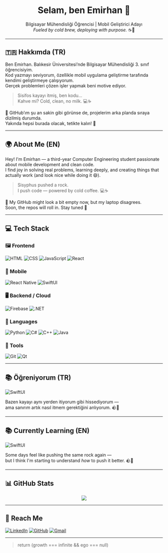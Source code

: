 <h1 align="center">Selam, ben Emirhan 👋</h1>

<p align="center">
  Bilgisayar Mühendisliği Öğrencisi | Mobil Geliştirici Adayı  
  <br/>
  <em>Fueled by cold brew, deploying with purpose.</em> ☕🚀
</p>

---

## 🇹🇷 Hakkımda (TR)

Ben Emirhan. Balıkesir Üniversitesi’nde Bilgisayar Mühendisliği 3. sınıf öğrencisiyim.  
Kod yazmayı seviyorum, özellikle mobil uygulama geliştirme tarafında kendimi geliştirmeye çalışıyorum.  
Gerçek problemleri çözen işler yapmak beni motive ediyor.

> Sisifos kayayı itmiş, ben kodu...  
> Kahve mi? Cold, clean, no milk. 💻☕

📌 GitHub’ım şu an sakin gibi görünse de, projelerim arka planda sıraya dizilmiş durumda.  
Yakında hepsi burada olacak, tetikte kalın! 🚧

---

## 🌍 About Me (EN)

Hey! I'm Emirhan — a third-year Computer Engineering student passionate about mobile development and clean code.  
I find joy in solving real problems, learning deeply, and creating things that actually work (and look nice while doing it 😄).

> Sisyphus pushed a rock.  
> I push code — powered by cold coffee. 💻☕

📌 My GitHub might look a bit empty now, but my laptop disagrees.  
Soon, the repos will roll in. Stay tuned 👀

---

## 💻 Tech Stack

### 🖼️ Frontend
![HTML](https://img.shields.io/badge/HTML5-E34F26?logo=html5&logoColor=white&style=for-the-badge)
![CSS](https://img.shields.io/badge/CSS3-1572B6?logo=css3&logoColor=white&style=for-the-badge)
![JavaScript](https://img.shields.io/badge/JavaScript-F7DF1E?logo=javascript&logoColor=black&style=for-the-badge)
![React](https://img.shields.io/badge/React-61DAFB?logo=react&logoColor=white&style=for-the-badge)

### 📱 Mobile
![React Native](https://img.shields.io/badge/React_Native-20232A?logo=react&logoColor=61DAFB&style=for-the-badge)
![SwiftUI](https://img.shields.io/badge/SwiftUI-FA7343?logo=swift&logoColor=white&style=for-the-badge)

### 🖥️ Backend / Cloud
![Firebase](https://img.shields.io/badge/Firebase-FFCA28?logo=firebase&logoColor=black&style=for-the-badge)
![.NET](https://img.shields.io/badge/.NET-512BD4?logo=dotnet&logoColor=white&style=for-the-badge)

### 🧠 Languages
![Python](https://img.shields.io/badge/Python-3776AB?logo=python&logoColor=white&style=for-the-badge)
![C#](https://img.shields.io/badge/C%23-239120?logo=csharp&logoColor=white&style=for-the-badge)
![C++](https://img.shields.io/badge/C++-00599C?logo=cplusplus&logoColor=white&style=for-the-badge)
![Java](https://img.shields.io/badge/Java-007396?logo=java&logoColor=white&style=for-the-badge)

### 🧰 Tools
![Git](https://img.shields.io/badge/Git-F05032?logo=git&logoColor=white&style=for-the-badge)
![Qt](https://img.shields.io/badge/Qt-41CD52?logo=qt&logoColor=white&style=for-the-badge)


---

## 📚 Öğreniyorum (TR)

![SwiftUI](https://img.shields.io/badge/SwiftUI-FA7343?logo=swift&logoColor=white&style=for-the-badge)
 
Bazen kayayı aynı yerden itiyorum gibi hissediyorum —  
ama sanırım artık nasıl itmem gerektiğini anlıyorum. 🪨💭

---

## 📚 Currently Learning (EN)

![SwiftUI](https://img.shields.io/badge/SwiftUI-FA7343?logo=swift&logoColor=white&style=for-the-badge)
 
Some days feel like pushing the same rock again —  
but I think I'm starting to understand *how* to push it better. 🪨💭

---

## 📊 GitHub Stats

<p align="center">
  <img src="https://github-readme-stats.vercel.app/api?username=emirhandadak&show_icons=true&theme=radical" />
</p>

---

## 🔗 Reach Me

[![LinkedIn](https://img.shields.io/badge/-LinkedIn-0A66C2?style=for-the-badge&logo=linkedin&logoColor=white)](https://linkedin.com/in/emirhan-dadak-309302352)
[![GitHub](https://img.shields.io/badge/-GitHub-181717?style=for-the-badge&logo=github&logoColor=white)](https://github.com/emirhandadak)
[![Gmail](https://img.shields.io/badge/-emirhan.dadak20039@gmail.com-D14836?style=for-the-badge&logo=gmail&logoColor=white)](mailto:emirhan.dadak20039@gmail.com)

---

> return (growth === infinite && ego === null)
